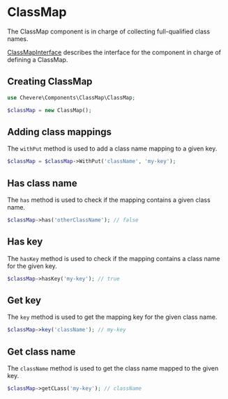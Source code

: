 # ClassMap

The ClassMap component is in charge of collecting full-qualified class names.

[ClassMapInterface](../reference/Chevere/Interfaces/ClassMap/ClassMapInterface.md) describes the interface for the component in charge of defining a ClassMap.

## Creating ClassMap

```php
use Chevere\Components\ClassMap\ClassMap;

$classMap = new ClassMap();
```

## Adding class mappings

The `withPut` method is used to add a class name mapping to a given key.

```php
$classMap = $classMap->WithPut('className', 'my-key');
```

## Has class name

The `has` method is used to check if the mapping contains a given class name.

```php
$classMap->has('otherClassName'); // false
```

## Has key

The `hasKey` method is used to check if the mapping contains a class name for the given key.

```php
$classMap->hasKey('my-key'); // true
```

## Get key

The `key` method is used to get the mapping key for the given class name.

```php
$classMap->key('className'); // my-key
```

## Get class name

The `className` method is used to get the class name mapped to the given key.

```php
$classMap->getCLass('my-key'); // className
```
